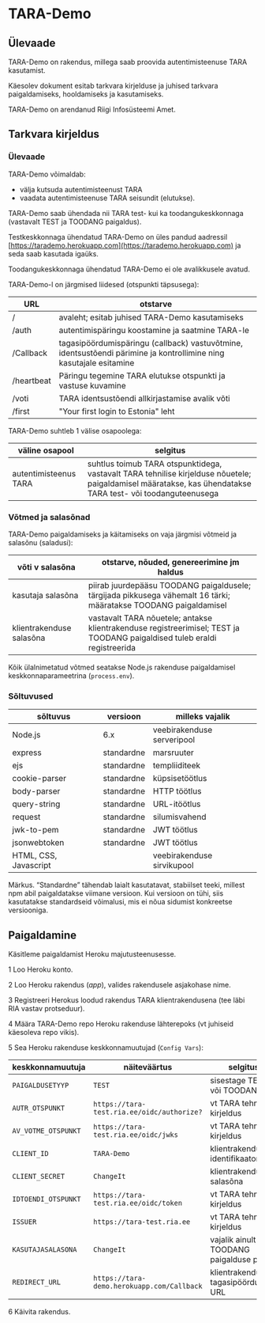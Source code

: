 # TARA-Demo

## Ülevaade

TARA-Demo on rakendus, millega saab proovida autentimisteenuse TARA kasutamist.

Käesolev dokument esitab tarkvara kirjelduse ja juhised tarkvara paigaldamiseks, hooldamiseks ja kasutamiseks.

TARA-Demo on arendanud Riigi Infosüsteemi Amet.

## Tarkvara kirjeldus

### Ülevaade

TARA-Demo võimaldab:
- välja kutsuda autentimisteenust TARA
- vaadata autentimisteenuse TARA seisundit (elutukse).

TARA-Demo saab ühendada nii TARA test- kui ka toodangukeskkonnaga (vastavalt TEST ja TOODANG paigaldus).

Testkeskkonnaga ühendatud TARA-Demo on üles pandud aadressil [https://tarademo.herokuapp.com](https://tarademo.herokuapp.com) ja seda saab kasutada igaüks.

Toodangukeskkonnaga ühendatud TARA-Demo ei ole avalikkusele avatud.

TARA-Demo-l on järgmised liidesed (otspunkti täpsusega):

 URL  | otstarve
------|-----------
/      | avaleht; esitab juhised TARA-Demo kasutamiseks
/auth  | autentimispäringu koostamine ja saatmine TARA-le
/Callback | tagasipöördumispäringu (callback) vastuvõtmine, identsustõendi pärimine ja kontrollimine ning kasutajale esitamine 
/heartbeat | Päringu tegemine TARA elutukse otspunkti ja vastuse kuvamine
/voti |TARA identsustõendi allkirjastamise avalik võti
/first | "Your first login to Estonia" leht

TARA-Demo suhtleb 1 välise osapoolega:

väline osapool | selgitus
---------------|----------
autentimisteenus TARA | suhtlus toimub TARA otspunktidega, vastavalt TARA tehnilise kirjelduse nõuetele; paigaldamisel määratakse, kas ühendatakse TARA test- või toodanguteenusega

### Võtmed ja salasõnad

TARA-Demo paigaldamiseks ja käitamiseks on vaja järgmisi võtmeid ja salasõnu (saladusi):

võti v salasõna | otstarve, nõuded, genereerimine jm haldus
----------------|---------------------------------
kasutaja salasõna | piirab juurdepääsu TOODANG paigaldusele; tärgijada pikkusega vähemalt 16 tärki; määratakse TOODANG paigaldamisel
klientrakenduse salasõna | vastavalt TARA nõuetele; antakse klientrakenduse registreerimisel; TEST ja TOODANG paigaldised tuleb eraldi registreerida 

Kõik ülalnimetatud võtmed seatakse Node.js rakenduse paigaldamisel keskkonnaparameetrina (`process.env`).

### Sõltuvused 

sõltuvus | versioon | milleks vajalik
---------|----------|-----------------
Node.js  | 6.x      | veebirakenduse serveripool
express  | standardne | marsruuter
ejs      | standardne | templiiditeek
cookie-parser  | standardne | küpsisetöötlus
body-parser  | standardne | HTTP töötlus
query-string  | standardne | URL-itöötlus
request  | standardne | silumisvahend
jwk-to-pem  | standardne | JWT töötlus
jsonwebtoken  | standardne | JWT töötlus
HTML, CSS, Javascript | | veebirakenduse sirvikupool

Märkus. “Standardne” tähendab laialt kasutatavat, stabiilset teeki, millest npm abil paigaldatakse viimane versioon. Kui versioon on tühi, siis kasutatakse standardseid võimalusi, mis ei nõua sidumist konkreetse versiooniga.

## Paigaldamine

Käsitleme paigaldamist Heroku majutusteenusesse.

1 Loo Heroku konto.

2 Loo Heroku rakendus (_app_), valides rakendusele asjakohase nime.

3 Registreeri Herokus loodud rakendus TARA klientrakendusena (tee läbi RIA vastav protseduur).

4 Määra TARA-Demo repo Heroku rakenduse lähterepoks (vt juhiseid käesoleva repo vikis).

5 Sea Heroku rakenduse keskkonnamuutujad (`Config Vars`):

keskkonnamuutuja  | näiteväärtus | selgitus
------------------|--------------|-----------
`PAIGALDUSETYYP`    | `TEST`         | sisestage TEST või TOODANG
`AUTR_OTSPUNKT`     | `https://tara-test.ria.ee/oidc/authorize?` | vt TARA tehniline kirjeldus
`AV_VOTME_OTSPUNKT` | `https://tara-test.ria.ee/oidc/jwks` | vt TARA tehniline kirjeldus
`CLIENT_ID`         | `TARA-Demo` | klientrakenduse identifikaator
`CLIENT_SECRET`     | `ChangeIt`  | klientrakenduse salasõna
`IDTOENDI_OTSPUNKT` | `https://tara-test.ria.ee/oidc/token` | vt TARA tehniline kirjeldus
`ISSUER`            | `https://tara-test.ria.ee` | vt TARA tehniline kirjeldus
`KASUTAJASALASONA`  | `ChangeIt` | vajalik ainult TOODANG paigalduse puhul
`REDIRECT_URL`      | `https://tara-demo.herokuapp.com/Callback` | klientrakenduse tagasipöördumis-URL

6 Käivita rakendus.



